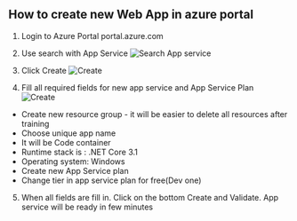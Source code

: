 ## How to create new Web App in azure portal

1. Login to Azure Portal portal.azure.com

1. Use search with App Service
![Search App service](../img/app_service_1.PNG)

1. Click Create
![Create](../img/create_app.PNG)

1. Fill all required fields for new app service and App Service Plan
![Create](../img/create.PNG)


- Create new resource group - it will be easier to delete all resources after training
- Choose unique app name
- It will be Code container
- Runtime stack is : .NET Core 3.1
- Operating system: Windows
- Create new App Service plan
- Change tier in app service plan for free(Dev one)

5. When all fields are fill in. Click on the bottom Create and Validate. App service will be ready in few minutes
